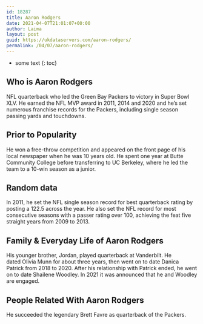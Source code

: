 ```yaml
---
id: 18287
title: Aaron Rodgers
date: 2021-04-07T21:01:07+00:00
author: Laima
layout: post
guid: https://ukdataservers.com/aaron-rodgers/
permalink: /04/07/aaron-rodgers/
---
```


* some text
{: toc}


## Who is Aaron Rodgers
                  
                  
                  
NFL quarterback who led the Green Bay Packers to victory in Super Bowl XLV. He earned the NFL MVP award in 2011, 2014 and 2020 and he&#8217;s set numerous franchise records for the Packers, including single season passing yards and touchdowns. 
                  
              
            
              
            
                
                
                
## Prior to Popularity
                  
                  
                  
He won a free-throw competition and appeared on the front page of his local newspaper when he was 10 years old. He spent one year at Butte Community College before transferring to UC Berkeley, where he led the team to a 10-win season as a junior. 
                  
              
            
              
            
                
                
                
## Random data
                  
                  
                  
In 2011, he set the NFL single season record for best quarterback rating by posting a 122.5 across the year. He also set the NFL record for most consecutive seasons with a passer rating over 100, achieving the feat five straight years from 2009 to 2013. 
                  
              
            
              
            
                
                
                
## Family & Everyday Life of Aaron Rodgers
                  
                  
                  
His younger brother, Jordan, played quarterback at Vanderbilt. He dated Olivia Munn for about three years, then went on to date Danica Patrick from 2018 to 2020. After his relationship with Patrick ended, he went on to date Shailene Woodley. In 2021 it was announced that he and Woodley are engaged.
                  
              
            
              
            
                
                
                
## People Related With Aaron Rodgers
                  
                  
                  
He succeeded the legendary Brett Favre as quarterback of the Packers. 
                  
              
            
              
            
                
              
            
              
              
            
            
              
            
          
          
          